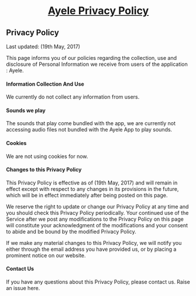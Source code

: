 <u><center><h1>Ayele Privacy Policy </h1></center></u>

## Privacy Policy

Last updated: (19th May, 2017)

This page informs you of our policies regarding the collection, use and disclosure of Personal Information we receive from users of the application : Ayele.

#### Information Collection And Use

We currently do not collect any information from users.

#### Sounds we play

The sounds that play come bundled with the app, we are currently not accessing audio files not bundled with the Ayele App to play sounds.

#### Cookies

We are not using cookies for now.

#### Changes to this Privacy Policy

This Privacy Policy is effective as of (19th May, 2017) and will remain in effect except with respect to any changes in its provisions in the future, which will be in effect immediately after being posted on this page.

We reserve the right to update or change our Privacy Policy at any time and you should check this Privacy Policy periodically. Your continued use of the Service after we post any modifications to the Privacy Policy on this page will constitute your acknowledgment of the modifications and your consent to abide and be bound by the modified Privacy Policy.

If we make any material changes to this Privacy Policy, we will notify you either through the email address you have provided us, or by placing a prominent notice on our website.

#### Contact Us

If you have any questions about this Privacy Policy, please contact us.
Raise an issue here.
